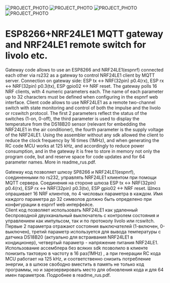 ![PROJECT_PHOTO](https://raw.githubusercontent.com/alutov/nrf24le1-espnrf_gateway_and_remote_switch_for_livolo_etc/master/other/livolo1.jpg)
![PROJECT_PHOTO](https://raw.githubusercontent.com/alutov/nrf24le1-espnrf_gateway_and_remote_switch_for_livolo_etc/master/other/livolo2.jpg)
![PROJECT_PHOTO](https://raw.githubusercontent.com/alutov/nrf24le1-espnrf_gateway_and_remote_switch_for_livolo_etc/master/other/espnrf3.jpg)
![PROJECT_PHOTO]( https://raw.githubusercontent.com/alutov/nrf24le1-espnrf_gateway_and_remote_switch_for_livolo_etc/master/other/espnrf4.jpg)
# ESP8266+NRF24LE1 MQTT gateway and NRF24LE1 remote switch for livolo etc.

     
   Gateway code allows to use an ESP8266 and NRF24LE1(espnrf) connected each other via rs232 as a gateway to control NRF24LE1 client by
MQTT server. Connection on gateway side: ESP tx <-> NRF(32pin) p0.4(rx), ESP rx <-> NRF(32pin) p0.3(tx), ESP gpio02 <-> NRF reset. The gateway polls 16 NRF clients, with 4 numeric parameters each. The name of each parameter up to 32 characters must be defined when configuring in the espnrf web interface.
   Client code allows to use NRF24LE1 as a remote two-channel switch with state monitoring and control of both the impulse and the livolo or rcswitch protocol. The first 2 parameters reflect the status of the switches (1-on, 0-off), the third parameter is used to display the temperature from the DS18B20 sensor (relevant for embedding the NRF24LE1 in the air conditioner), the fourth parameter is the supply voltage of the NRF24LE1. Using the assembler without any sdk allowed the client to reduce the clock frequency by 16 times (1MHz), and when generating the RC code MCU works at 125 kHz, and accordingly to reduce power consumption, and in the gateway it is free to store in memory not only the program code, but and reserve space for code updates and for 64 parameter names. More in readme_rus.pdf.

   Gateway код позволяет шлюзу SP8266 и NRF24LE1(espnrf), соединенными по rs232, управлять NRF24LE1 клиентом  при помощи MQTT сервера.
Соединения на стороне шлюза ESP tx <-> NRF(32pin) p0.4(rx), ESP rx <-> NRF(32pin) p0.3(tx), ESP gpio02 <-> NRF reset. Шлюз опрашивает 16 NRF клиентов, по 4 числовых параметра в каждом. Имя каждого параметра до 32 символов должно быть определено при конфигурации  в espnrf web интерфейсе.  
   Client код позволяет использовать NRF24LE1 как удаленный беспроводной двухканальный выключатель с контролем состояния и управлением как импульсом, так и по протоколу livolo или rcswitch. Первые 2 параметра отражают состояния выключателей (1-включен, 0-выключен), третий параметр используется для вывода температуры с датчика DS18B20 (актуально для встраивания NRF24LE1 в кондиционер), четвертый параметр - напряжение питания NRF24LE1. Использование ассемблера без всяких sdk позволило в клиенте понизить тактовую в частоту в 16 раз(1MHz) , а при генерации RC кода MCU работает на 125 kHz, и соответственно снизить потребление энергии, а в шлюзе свободно вместить в память не только код программы, но и зарезервировать место для обновления кода и для 64 имен параметров. Подробнее в readme_rus.pdf. 
